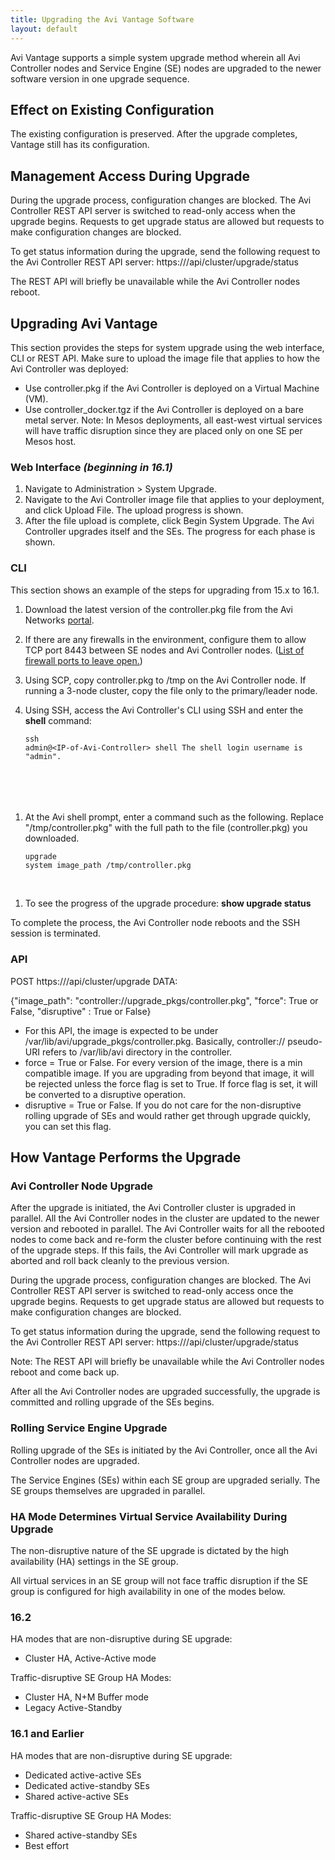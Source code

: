 ```yaml
---
title: Upgrading the Avi Vantage Software
layout: default
---
```

Avi Vantage supports a simple system upgrade method wherein all Avi Controller nodes and Service Engine (SE) nodes are upgraded to the newer software version in one upgrade sequence.

## Effect on Existing Configuration

The existing configuration is preserved. After the upgrade completes, Vantage still has its configuration.

## Management Access During Upgrade

During the upgrade process, configuration changes are blocked. The Avi Controller REST API server is switched to read-only access when the upgrade begins. Requests to get upgrade status are allowed but requests to make configuration changes are blocked.

To get status information during the upgrade, send the following request to the Avi Controller REST API server: https:///api/cluster/upgrade/status

The REST API will briefly be unavailable while the Avi Controller nodes reboot.

## Upgrading Avi Vantage

This section provides the steps for system upgrade using the web interface, CLI or REST API. Make sure to upload the image file that applies to how the Avi Controller was deployed:

* Use controller.pkg if the Avi Controller is deployed on a Virtual Machine (VM).
* Use controller_docker.tgz if the Avi Controller is deployed on a bare metal server.
Note: In Mesos deployments, all east-west virtual services will have traffic disruption since they are placed only on one SE per Mesos host.

### Web Interface *(beginning in 16.1)*

1. Navigate to Administration > System Upgrade.
1. Navigate to the Avi Controller image file that applies to your deployment, and click Upload File. The upload progress is shown.
1. After the file upload is complete, click Begin System Upgrade. The Avi Controller upgrades itself and the SEs. The progress for each phase is shown.

### CLI

This section shows an example of the steps for upgrading from 15.x to 16.1.

1. Download the latest version of the controller.pkg file from the Avi Networks <a href="http://avinetworks.com/portal/software">portal</a>.
1. If there are any firewalls in the environment, configure them to allow TCP port 8443 between SE nodes and Avi Controller nodes. (<a href="/2016/02/02/protocol-ports-used-by-vantage-for-management-communication/">List of firewall ports to leave open.</a>)
1. Using SCP, copy controller.pkg to /tmp on the Avi Controller node. If running a 3-node cluster, copy the file only to the primary/leader node.

1. Using SSH, access the Avi Controller's CLI using SSH and enter the **shell** command: <pre pre="" class="command-line language-bash" data-user="root" data-host="localhost ~" data-output="2-100"><code>ssh admin@&lt;IP-of-Avi-Controller&gt;
shell
The shell login username is "admin".
</code>
</pre>

1. At the Avi shell prompt, enter a command such as the following. Replace "/tmp/controller.pkg" with the full path to the file (controller.pkg) you downloaded. <pre pre="" class="command-line language-bash" data-user="root" data-host="localhost ~" data-output="2-100"><code>upgrade system image_path /tmp/controller.pkg</code></pre>

 

1. To see the progress of the upgrade procedure: **show upgrade status**

To complete the process, the Avi Controller node reboots and the SSH session is terminated.

### API

POST https://<controller-ip>/api/cluster/upgrade
DATA:

{"image_path": "controller://upgrade_pkgs/controller.pkg", "force": True or False, "disruptive" : True or False}

* For this API, the image is expected to be under /var/lib/avi/upgrade_pkgs/controller.pkg. Basically, controller:// pseudo-URI refers to /var/lib/avi directory in the controller.
* force = True or False. For every version of the image, there is a min compatible image. If you are upgrading from beyond that image, it will be rejected unless the force flag is set to True. If force flag is set, it will be converted to a disruptive operation.
* disruptive = True or False. If you do not care for the non-disruptive rolling upgrade of SEs and would rather get through upgrade quickly, you can set this flag.

## How Vantage Performs the Upgrade

### Avi Controller Node Upgrade

After the upgrade is initiated, the Avi Controller cluster is upgraded in parallel. All the Avi Controller nodes in the cluster are updated to the newer version and rebooted in parallel. The Avi Controller waits for all the rebooted nodes to come back and re-form the cluster before continuing with the rest of the upgrade steps. If this fails, the Avi Controller will mark upgrade as aborted and roll back cleanly to the previous version.

During the upgrade process, configuration changes are blocked. The Avi Controller REST API server is switched to read-only access once the upgrade begins. Requests to get upgrade status are allowed but requests to make configuration changes are blocked.

To get status information during the upgrade, send the following request to the Avi Controller REST API server: https:///api/cluster/upgrade/status

Note: The REST API will briefly be unavailable while the Avi Controller nodes reboot and come back up.

After all the Avi Controller nodes are upgraded successfully, the upgrade is committed and rolling upgrade of the SEs begins.

### Rolling Service Engine Upgrade

Rolling upgrade of the SEs is initiated by the Avi Controller, once all the Avi Controller nodes are upgraded.

The Service Engines (SEs) within each SE group are upgraded serially. The SE groups themselves are upgraded in parallel.

### HA Mode Determines Virtual Service Availability During Upgrade

The non-disruptive nature of the SE upgrade is dictated by the high availability (HA) settings in the SE group.

All virtual services in an SE group will not face traffic disruption if the SE group is configured for high availability in one of the modes below.

### 16.2

HA modes that are non-disruptive during SE upgrade:

* Cluster HA, Active-Active mode

Traffic-disruptive SE Group HA Modes:

* Cluster HA, N+M Buffer mode
* Legacy Active-Standby

### 16.1 and Earlier

HA modes that are non-disruptive during SE upgrade:

* Dedicated active-active SEs
* Dedicated active-standby SEs
* Shared active-active SEs

Traffic-disruptive SE Group HA Modes:

* Shared active-standby SEs
* Best effort